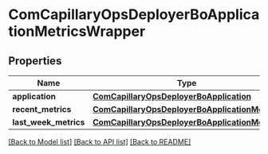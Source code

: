# ComCapillaryOpsDeployerBoApplicationMetricsWrapper

## Properties
Name | Type | Description | Notes
------------ | ------------- | ------------- | -------------
**application** | [**ComCapillaryOpsDeployerBoApplication**](ComCapillaryOpsDeployerBoApplication.md) |  | [optional] 
**recent_metrics** | [**ComCapillaryOpsDeployerBoApplicationMetrics**](ComCapillaryOpsDeployerBoApplicationMetrics.md) |  | [optional] 
**last_week_metrics** | [**ComCapillaryOpsDeployerBoApplicationMetrics**](ComCapillaryOpsDeployerBoApplicationMetrics.md) |  | [optional] 

[[Back to Model list]](../README.md#documentation-for-models) [[Back to API list]](../README.md#documentation-for-api-endpoints) [[Back to README]](../README.md)


